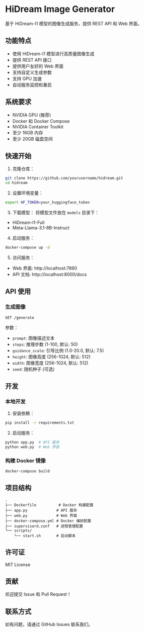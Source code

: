 # HiDream Image Generator

基于 HiDream-I1 模型的图像生成服务，提供 REST API 和 Web 界面。

## 功能特点

- 使用 HiDream-I1 模型进行高质量图像生成
- 提供 REST API 接口
- 提供用户友好的 Web 界面
- 支持自定义生成参数
- 支持 GPU 加速
- 自动服务监控和重启

## 系统要求

- NVIDIA GPU (推荐)
- Docker 和 Docker Compose
- NVIDIA Container Toolkit
- 至少 16GB 内存
- 至少 20GB 磁盘空间

## 快速开始

1. 克隆仓库：
```bash
git clone https://github.com/yourusername/hidream.git
cd hidream
```

2. 设置环境变量：
```bash
export HF_TOKEN=your_huggingface_token
```

3. 下载模型：
将模型文件放在 `models` 目录下：
- HiDream-I1-Full
- Meta-Llama-3.1-8B-Instruct

4. 启动服务：
```bash
docker-compose up -d
```

5. 访问服务：
- Web 界面: http://localhost:7860
- API 文档: http://localhost:8000/docs

## API 使用

### 生成图像

```
GET /generate
```

参数：
- `prompt`: 图像描述文本
- `steps`: 推理步数 (1-100, 默认: 50)
- `guidance_scale`: 引导比例 (1.0-20.0, 默认: 7.5)
- `height`: 图像高度 (256-1024, 默认: 512)
- `width`: 图像宽度 (256-1024, 默认: 512)
- `seed`: 随机种子 (可选)

## 开发

### 本地开发

1. 安装依赖：
```bash
pip install -r requirements.txt
```

2. 启动服务：
```bash
python app.py  # API 服务
python web.py  # Web 界面
```

### 构建 Docker 镜像

```bash
docker-compose build
```

## 项目结构

```
.
├── Dockerfile          # Docker 构建配置
├── app.py             # API 服务
├── web.py             # Web 界面
├── docker-compose.yml # Docker 编排配置
├── supervisord.conf   # 进程管理配置
└── scripts/
    └── start.sh       # 启动脚本
```

## 许可证

MIT License

## 贡献

欢迎提交 Issue 和 Pull Request！

## 联系方式

如有问题，请通过 GitHub Issues 联系我们。 
